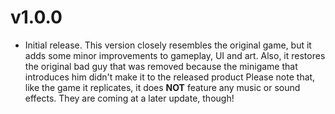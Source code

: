 # v1.0.0

* Initial release. This version closely resembles the original game, 
but it adds some minor improvements to gameplay, UI and art. Also, 
it restores the original bad guy that was removed because the minigame that 
introduces him didn't make it to the released product Please note that, 
like the game it replicates, it does **NOT** feature any music or sound effects. 
They are coming at a later update, though!
